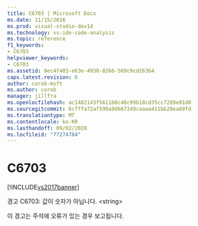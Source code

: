```yaml
---
title: C6703 | Microsoft Docs
ms.date: 11/15/2016
ms.prod: visual-studio-dev14
ms.technology: vs-ide-code-analysis
ms.topic: reference
f1_keywords:
- C6703
helpviewer_keywords:
- C6703
ms.assetid: 8ec4f403-e63e-4930-8266-569c9cd263b4
caps.latest.revision: 6
author: corob-msft
ms.author: corob
manager: jillfra
ms.openlocfilehash: ac1482143f5611b0c48c99b18cd35cc7289e01d8
ms.sourcegitcommit: 6cfffa72af599a9d667249caaaa411bb28ea69fd
ms.translationtype: MT
ms.contentlocale: ko-KR
ms.lasthandoff: 09/02/2020
ms.locfileid: "77274784"
---
```

# <a name="c6703"></a>C6703
[!INCLUDE[vs2017banner](../includes/vs2017banner.md)]

경고 C6703: 값이 숫자가 아닙니다. \<string>  
  
 이 경고는 주석에 오류가 있는 경우 보고됩니다.
